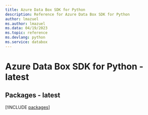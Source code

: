 ```yaml
---
title: Azure Data Box SDK for Python
description: Reference for Azure Data Box SDK for Python
author: lmazuel
ms.author: lmazuel
ms.data: 04/19/2023
ms.topic: reference
ms.devlang: python
ms.service: databox
---
```

# Azure Data Box SDK for Python - latest
## Packages - latest
[!INCLUDE [packages](data-box-index.md)]
